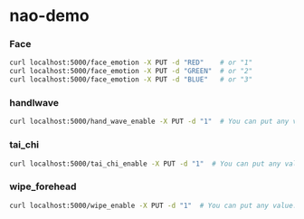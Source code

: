 # nao-demo

### Face

```bash
curl localhost:5000/face_emotion -X PUT -d "RED"    # or "1"
curl localhost:5000/face_emotion -X PUT -d "GREEN"  # or "2"
curl localhost:5000/face_emotion -X PUT -d "BLUE"   # or "3"
```

### handlwave

```bash
curl localhost:5000/hand_wave_enable -X PUT -d "1"  # You can put any value.
```

### tai_chi

```bash
curl localhost:5000/tai_chi_enable -X PUT -d "1"  # You can put any value.
```

### wipe_forehead

```bash
curl localhost:5000/wipe_enable -X PUT -d "1"  # You can put any value.
```

<br>